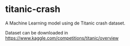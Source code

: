 # titanic-crash
A Machine Learning model using de Titanic crash dataset.

Dataset can be downloaded in https://www.kaggle.com/competitions/titanic/overview
